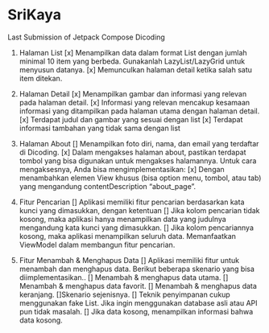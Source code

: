 # SriKaya
 Last Submission of Jetpack Compose Dicoding

1. Halaman List
[x] Menampilkan data dalam format List dengan jumlah minimal 10 item yang berbeda. Gunakanlah LazyList/LazyGrid untuk menyusun datanya.
[x] Memunculkan halaman detail ketika salah satu item ditekan.

2. Halaman Detail
[x] Menampilkan gambar dan informasi yang relevan pada halaman detail.
[x] Informasi yang relevan mencakup kesamaan informasi yang ditampilkan pada halaman utama dengan halaman detail.
[x] Terdapat judul dan gambar yang sesuai dengan list
[x] Terdapat informasi tambahan yang tidak sama dengan list

3. Halaman About
[] Menampilkan foto diri, nama, dan email yang terdaftar di Dicoding.
[x] Dalam mengakses halaman about, pastikan terdapat tombol yang bisa digunakan untuk mengakses halamannya. Untuk cara mengaksesnya, Anda bisa mengimplementasikan:
    [x] Dengan menambahkan elemen View khusus (bisa option menu, tombol, atau tab) yang mengandung contentDescription “about_page”.

4. Fitur Pencarian
[] Aplikasi memiliki fitur pencarian berdasarkan kata kunci yang dimasukkan, dengan ketentuan
   [] Jika kolom pencarian tidak kosong, maka aplikasi hanya menampilkan data yang judulnya mengandung kata kunci yang dimasukkan.
   [] Jika kolom pencariannya kosong, maka aplikasi menampilkan seluruh data.
   Memanfaatkan ViewModel dalam membangun fitur pencarian.

5. Fitur Menambah & Menghapus Data
[] Aplikasi memiliki fitur untuk menambah dan menghapus data. Berikut beberapa skenario yang bisa diimplementasikan.. 
    [] Menambah & menghapus data utama.
    [] Menambah & menghapus data favorit.
    [] Menambah & menghapus data keranjang. 
    []Skenario sejenisnya.
[] Teknik penyimpanan cukup menggunakan fake List. Jika ingin menggunakan database asli atau API pun tidak masalah.
[] Jika data kosong, menampilkan informasi bahwa data kosong.

